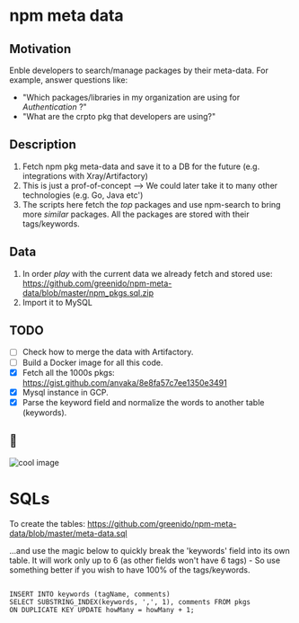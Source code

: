 # npm meta data

## Motivation
Enble developers to search/manage packages by their meta-data.
For example, answer questions like:
- "Which packages/libraries in my organization are using for *Authentication* ?"
- "What are the crpto pkg that developers are using?"

## Description
1. Fetch npm pkg meta-data and save it to a DB for the future (e.g. integrations with Xray/Artifactory)
2. This is just a prof-of-concept --> We could later take it to many other technologies (e.g. Go, Java etc')
3. The scripts here fetch the *top* packages and use npm-search to bring more _similar_ packages. All the packages are stored with their tags/keywords.

## Data
1. In order _play_ with the current data we already fetch and stored use: https://github.com/greenido/npm-meta-data/blob/master/npm_pkgs.sql.zip 
2. Import it to MySQL

## TODO

* [ ] Check how to merge the data with Artifactory.
* [ ] Build a Docker image for all this code.
* [x] Fetch all the 1000s pkgs: https://gist.github.com/anvaka/8e8fa57c7ee1350e3491
* [x] Mysql instance in GCP.
* [x] Parse the keyword field and normalize the words to another table (keywords).

## 🐠 

<img src="https://source.unsplash.com/random" alt="cool image" />


# SQLs

To create the tables: https://github.com/greenido/npm-meta-data/blob/master/meta-data.sql

...and use the magic below to quickly break the 'keywords' field into its own table.
It will work only up to 6 (as other fields won't have 6 tags) - So use something better if you wish to have 100% of the tags/keywords.

```

INSERT INTO keywords (tagName, comments) 
SELECT SUBSTRING_INDEX(keywords, ',', 1), comments FROM pkgs
ON DUPLICATE KEY UPDATE howMany = howMany + 1;

```
